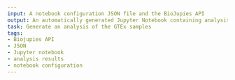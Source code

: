```yaml
---
input: A notebook configuration JSON file and the BioJupies API
output: An automatically generated Jupyter Notebook containing analysis results
task: Generate an analysis of the GTEx samples
tags:
- Biojupies API
- JSON
- Jupyter notebook
- analysis results
- notebook configuration
---
```


